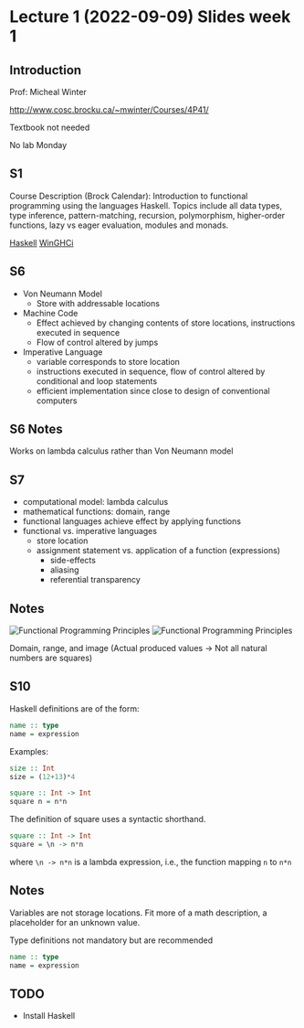 # Lecture 1 (2022-09-09) Slides week 1

## Introduction

Prof: Micheal Winter

http://www.cosc.brocku.ca/~mwinter/Courses/4P41/

Textbook not needed

No lab Monday

## S1

Course Description (Brock Calendar):                                                                  Introduction to functional programming using the languages Haskell. Topics include all data types, type inference, pattern-matching, recursion, polymorphism, higher-order functions, lazy vs eager evaluation, modules and monads.

[Haskell](https://www.haskell.org)
[WinGHCi](https://code.google.com/archive/p/winghci/downloads)

## S6

- Von Neumann Model
  - Store with addressable locations
- Machine Code
  - Effect achieved by changing contents of store locations, instructions executed in sequence
  - Flow of control altered by jumps
- Imperative Language
  - variable corresponds to store location
  - instructions executed in sequence, flow of control altered by conditional and loop statements
  - efficient implementation since close to design of conventional computers

## S6 Notes
Works on lambda calculus rather than Von Neumann model

## S7

- computational model: lambda calculus
- mathematical functions: domain, range
- functional languages achieve effect by applying functions
- functional vs. imperative languages
  - store location
  - assignment statement vs. application of a function (expressions)
    - side-effects
    - aliasing
    - referential transparency

## Notes

![Functional Programming Principles](https://media.discordapp.net/attachments/1017940111113076848/1017940596540842024/Page1.png)
![Functional Programming Principles](https://media.discordapp.net/attachments/1017940111113076848/1017940596075286608/Page2.png)

Domain, range, and image (Actual produced values -> Not all natural numbers are squares)

## S10

Haskell definitions are of the form:
```Haskell
name :: type
name = expression
```

Examples:
```Haskell
size :: Int
size = (12+13)*4

square :: Int -> Int
square n = n*n
```

The definition of square uses a syntactic shorthand. 

```Haskell
square :: Int -> Int
square = \n -> n*n
```

where `\n -> n*n` is a lambda expression, i.e., the function mapping `n` to `n*n`

## Notes

Variables are not storage locations. Fit more of a math description, a placeholder for an unknown value.

Type definitions not mandatory but are recommended

```haskell
name :: type
name = expression
```

## TODO

- Install Haskell
